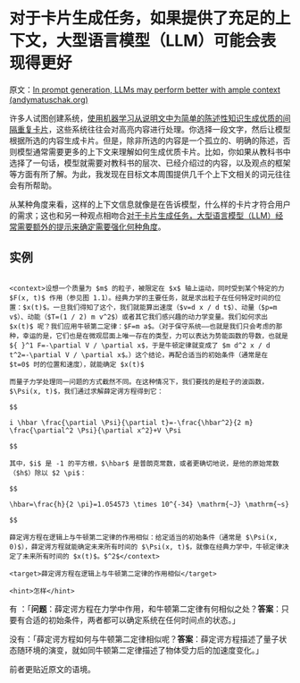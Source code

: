 # 对于卡片生成任务，如果提供了充足的上下文，大型语言模型（LLM）可能会表现得更好

原文：[In prompt generation, LLMs may perform better with ample context (andymatuschak.org)](https://notes.andymatuschak.org/z5LQFLXHFLrb4nYAtLrB3JBzNyJng8fYHVJYN)

许多人试图创建系统，[使用机器学习从说明文中为简单的陈述性知识生成优质的间隔重复卡片](https://notes.andymatuschak.org/z2DY7qsP5iHsiA5hxUHheV8hu7Xe96vdGyYX)，这些系统往往会对高亮内容进行处理。你选择一段文字，然后让模型根据所选的内容生成卡片。但是，除非所选的内容是一个孤立的、明确的陈述，否则模型通常需要更多的上下文来理解如何生成优质卡片。比如，你如果从教科书中选择了一句话，模型就需要对教科书的层次、已经介绍过的内容，以及观点的框架等方面有所了解。为此，我发现在目标文本周围提供几千个上下文相关的词元往往会有所帮助。

从某种角度来看，这样的上下文信息就像是在告诉模型，什么样的卡片才符合用户的需求；这也和另一种观点相吻合[对于卡片生成任务，大型语言模型（LLM）经常需要额外的提示来确定需要强化何种角度](https://notes.andymatuschak.org/zomoPzCNzSi5GqtfTeVWgm7RjmiArjS8vvM5)。

## 实例

```

<context>设想一个质量为 $m$ 的粒子，被限定在 $x$ 轴上运动，同时受到某个特定的力 $F(x, t)$ 作用（参见图 1.1）。经典力学的主要任务，就是求出粒子在任何特定时间的位置：$x(t)$。一旦我们得知了这个，我们就能算出速度（$v=d x / d t$）、动量（$p=m v$）、动能（$T=(1 / 2) m v^2$）或者其它我们感兴趣的动力学变量。我们如何求出 $x(t)$ 呢？我们应用牛顿第二定律：$F=m a$。（对于保守系统——也就是我们只会考虑的那种，幸运的是，它们也是在微观层面上唯一存在的类型，力可以表达为势能函数的导数，也就是 ${ }^1 F=-\partial V / \partial x$，于是牛顿定律就变成了 $m d^2 x / d t^2=-\partial V / \partial x$。）这个结论，再配合适当的初始条件（通常是在 $t=0$ 时的位置和速度），就能确定 $x(t)$

而量子力学处理同一问题的方式截然不同。在这种情况下，我们要找的是粒子的波函数，$\Psi(x, t)$，我们通过求解薛定谔方程得到它：

$$

i \hbar \frac{\partial \Psi}{\partial t}=-\frac{\hbar^2}{2 m} \frac{\partial^2 \Psi}{\partial x^2}+V \Psi

$$

其中，$i$ 是 -1 的平方根，$\hbar$ 是普朗克常数，或者更确切地说，是他的原始常数（$h$）除以 $2 \pi$：

$$

\hbar=\frac{h}{2 \pi}=1.054573 \times 10^{-34} \mathrm{~J} \mathrm{~s}

$$

薛定谔方程在逻辑上与牛顿第二定律的作用相似：给定适当的初始条件（通常是 $\Psi(x, 0)$），薛定谔方程就能确定未来所有时间的 $\Psi(x, t)$，就像在经典力学中，牛顿定律决定了未来所有时间的 $x(t)$。$^2$</context>

<target>薛定谔方程在逻辑上与牛顿第二定律的作用相似</target>

<hint>怎样</hint>

```

有 <context>：「**问题**：薛定谔方程在力学中作用，和牛顿第二定律有何相似之处？**答案**：只要有合适的初始条件，两者都可以确定系统在任何时间点的状态。」

没有：「薛定谔方程如何与牛顿第二定律相似呢？**答案**：薛定谔方程描述了量子状态随环境的演变，就如同牛顿第二定律描述了物体受力后的加速度变化。」

前者更贴近原文的语境。